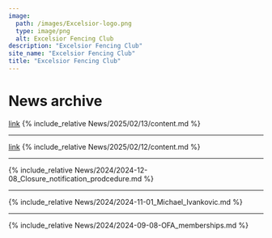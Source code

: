 ```yaml
---
image:
  path: /images/Excelsior-logo.png
  type: image/png
  alt: Excelsior Fencing Club
description: "Excelsior Fencing Club"
site_name: "Excelsior Fencing Club"
title: "Excelsior Fencing Club"
---
```


# News archive

[link](News/2025/02/13/)
{% include_relative News/2025/02/13/content.md %}

---

[link](News/2025/02/12/)
{% include_relative News/2025/02/12/content.md %}

---

{% include_relative News/2024/2024-12-08_Closure_notification_prodcedure.md %}

---

{% include_relative News/2024/2024-11-01_Michael_Ivankovic.md %}

---

{% include_relative News/2024/2024-09-08-OFA_memberships.md %}
